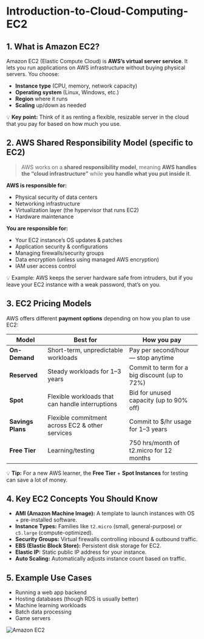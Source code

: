 # Introduction-to-Cloud-Computing-EC2
## **1. What is Amazon EC2?**

Amazon EC2 (Elastic Compute Cloud) is **AWS’s virtual server service**.
It lets you run applications on AWS infrastructure without buying physical servers. You choose:

* **Instance type** (CPU, memory, network capacity)
* **Operating system** (Linux, Windows, etc.)
* **Region** where it runs
* **Scaling** up/down as needed

💡 **Key point:** Think of it as renting a flexible, resizable server in the cloud that you pay for based on how much you use.

## **2. AWS Shared Responsibility Model (specific to EC2)**

> AWS works on a **shared responsibility model**, meaning **AWS handles the “cloud infrastructure”** while **you handle what you put inside it**.

**AWS is responsible for:**

* Physical security of data centers
* Networking infrastructure
* Virtualization layer (the hypervisor that runs EC2)
* Hardware maintenance

**You are responsible for:**

* Your EC2 instance’s OS updates & patches
* Application security & configurations
* Managing firewalls/security groups
* Data encryption (unless using managed AWS encryption)
* IAM user access control

💡 Example: AWS keeps the server hardware safe from intruders, but if you leave your EC2 instance with a weak password, that’s on you.

## **3. EC2 Pricing Models**

AWS offers different **payment options** depending on how you plan to use EC2:

| **Model**         | **Best for**                                     | **How you pay**                               |
| ----------------- | ------------------------------------------------ | --------------------------------------------- |
| **On-Demand**     | Short-term, unpredictable workloads              | Pay per second/hour — stop anytime            |
| **Reserved**      | Steady workloads for 1–3 years                   | Commit to term for a big discount (up to 72%) |
| **Spot**          | Flexible workloads that can handle interruptions | Bid for unused capacity (up to 90% off)       |
| **Savings Plans** | Flexible commitment across EC2 & other services  | Commit to \$/hr usage for 1–3 years           |
| **Free Tier**     | Learning/testing                                 | 750 hrs/month of t2.micro for 12 months       |

💡 **Tip:** For a new AWS learner, the **Free Tier** + **Spot Instances** for testing can save a lot of money.

## **4. Key EC2 Concepts You Should Know**

* **AMI (Amazon Machine Image):** A template to launch instances with OS + pre-installed software.
* **Instance Types:** Families like `t2.micro` (small, general-purpose) or `c5.large` (compute-optimized).
* **Security Groups:** Virtual firewalls controlling inbound & outbound traffic.
* **EBS (Elastic Block Store):** Persistent disk storage for EC2.
* **Elastic IP:** Static public IP address for your instance.
* **Auto Scaling:** Automatically adjusts instance count based on traffic.

## **5. Example Use Cases**

* Running a web app backend
* Hosting databases (though RDS is usually better)
* Machine learning workloads
* Batch data processing
* Game servers


![Amazon EC2](https://github.com/user-attachments/assets/76f4195e-2d35-4e25-a6c5-d5e3ddfe2e6d)

